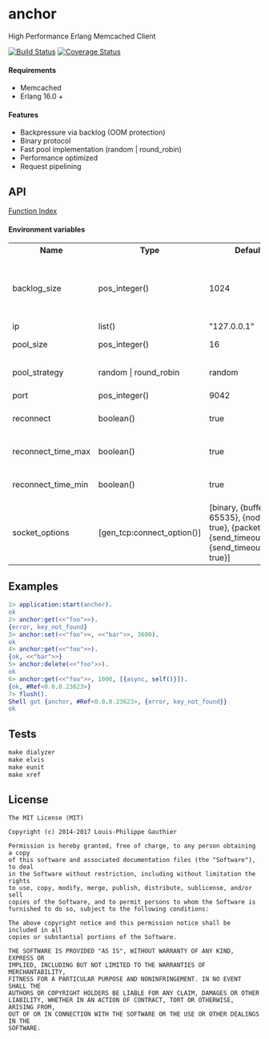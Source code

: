 # anchor

High Performance Erlang Memcached Client

[![Build Status](https://travis-ci.org/lpgauth/anchor.svg?branch=master)](https://travis-ci.org/lpgauth/anchor)
[![Coverage Status](https://coveralls.io/repos/github/lpgauth/anchor/badge.svg?branch=master)](https://coveralls.io/github/lpgauth/anchor?branch=master)
#### Requirements

* Memcached
* Erlang 16.0 +

#### Features

* Backpressure via backlog (OOM protection)
* Binary protocol
* Fast pool implementation (random | round_robin)
* Performance optimized
* Request pipelining

## API
<a href="http://github.com/lpgauth/anchor/blob/master/doc/anchor.md#index" class="module">Function Index</a>

#### Environment variables

<table width="100%">
  <theader>
    <th>Name</th>
    <th>Type</th>
    <th>Default</th>
    <th>Description</th>
  </theader>
  <tr>
    <td>backlog_size</td>
    <td>pos_integer()</td>
    <td>1024</td>
    <td>maximum number of concurrent requests per connection</td>
  </tr>
  <tr>
    <td>ip</td>
    <td>list()</td>
    <td>"127.0.0.1"</td>
    <td>server ip</td>
  </tr>
  <tr>
    <td>pool_size</td>
    <td>pos_integer()</td>
    <td>16</td>
    <td>number of connections</td>
  </tr>
  <tr>
    <td>pool_strategy</td>
    <td>random | round_robin</td>
    <td>random</td>
    <td>connection selection strategy</td>
  </tr>
  <tr>
    <td>port</td>
    <td>pos_integer()</td>
    <td>9042</td>
    <td>server port</td>
  </tr>
  <tr>
    <td>reconnect</td>
    <td>boolean()</td>
    <td>true</td>
    <td>reconnect closed connections</td>
  </tr>
  <tr>
    <td>reconnect_time_max</td>
    <td>boolean()</td>
    <td>true</td>
    <td>reconnect maximum time</td>
  </tr>
  <tr>
    <td>reconnect_time_min</td>
    <td>boolean()</td>
    <td>true</td>
    <td>reconnect minimum time</td>
  </tr>
  <tr>
    <td>socket_options</td>
    <td>[gen_tcp:connect_option()]</td>
    <td>
        [binary,
        {buffer, 65535},
        {nodelay, true},
        {packet, raw},
        {send_timeout, 50},
        {send_timeout_close, true}]
    </td>
    <td>options passed to the socket</td>
  </tr>
</table>

## Examples

```erlang
1> application:start(anchor).
ok
2> anchor:get(<<"foo">>).
{error, key_not_found}
3> anchor:set(<<"foo">>, <<"bar">>, 3600).
ok
4> anchor:get(<<"foo">>).
{ok, <<"bar">>}
5> anchor:delete(<<"foo">>).
ok
6> anchor:get(<<"foo">>, 1000, [{async, self()}]).
{ok, #Ref<0.0.0.23623>}
7> flush().
Shell got {anchor, #Ref<0.0.0.23623>, {error, key_not_found}}
ok
```

## Tests

```makefile
make dialyzer
make elvis
make eunit
make xref
```

## License

```license
The MIT License (MIT)

Copyright (c) 2014-2017 Louis-Philippe Gauthier

Permission is hereby granted, free of charge, to any person obtaining a copy
of this software and associated documentation files (the "Software"), to deal
in the Software without restriction, including without limitation the rights
to use, copy, modify, merge, publish, distribute, sublicense, and/or sell
copies of the Software, and to permit persons to whom the Software is
furnished to do so, subject to the following conditions:

The above copyright notice and this permission notice shall be included in all
copies or substantial portions of the Software.

THE SOFTWARE IS PROVIDED "AS IS", WITHOUT WARRANTY OF ANY KIND, EXPRESS OR
IMPLIED, INCLUDING BUT NOT LIMITED TO THE WARRANTIES OF MERCHANTABILITY,
FITNESS FOR A PARTICULAR PURPOSE AND NONINFRINGEMENT. IN NO EVENT SHALL THE
AUTHORS OR COPYRIGHT HOLDERS BE LIABLE FOR ANY CLAIM, DAMAGES OR OTHER
LIABILITY, WHETHER IN AN ACTION OF CONTRACT, TORT OR OTHERWISE, ARISING FROM,
OUT OF OR IN CONNECTION WITH THE SOFTWARE OR THE USE OR OTHER DEALINGS IN THE
SOFTWARE.
```
